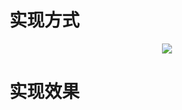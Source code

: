 # 实现方式

<div align="center">
  <img src="https://github.com/Ljm200301/ljm/blob/main/pictures/SM21.png">
</div>



# 实现效果


